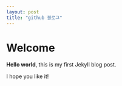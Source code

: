 ```yaml
---
layout: post
title: "github 블로그"
---
```


# Welcome

**Hello world**, this is my first Jekyll blog post.

I hope you like it!

